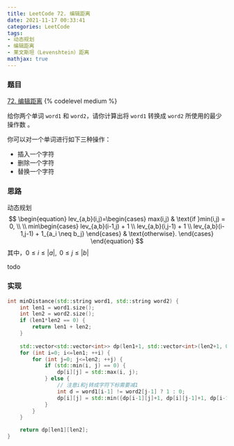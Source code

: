 ```yaml
---
title: LeetCode 72. 编辑距离
date: 2021-11-17 00:33:41
categories: LeetCode
tags:
- 动态规划
- 编辑距离
- 莱文斯坦（Levenshtein）距离
mathjax: true
---
```


### 题目
[72. 编辑距离](https://leetcode-cn.com/problems/edit-distance/)
{% codelevel medium %}

给你两个单词 `word1` 和 `word2`，请你计算出将 `word1` 转换成 `word2` 所使用的最少操作数 。

<!-- more -->

你可以对一个单词进行如下三种操作：

- 插入一个字符
- 删除一个字符
- 替换一个字符

### 思路
动态规划
$$
\begin{equation}
	lev_{a,b}(i,j)=\begin{cases}
	max(i,j) &  \text{if }min(i,j) = 0, \\
    \\
	min\begin{cases}
	lev_{a,b}(i-1,j) + 1 \\
	lev_{a,b}(i,j-1) + 1 \\
	lev_{a,b}(i-1,j-1) + 1_{a_i \neq b_j} 
	\end{cases}
	&  \text{otherwise}.
	\end{cases}
\end{equation}
$$
其中，$0\le i\le|a|,\text{ } 0\le j\le|b|$

todo

### 实现
``` cpp
int minDistance(std::string word1, std::string word2) {
    int len1 = word1.size();
    int len2 = word2.size();
    if (len1*len2 == 0) {
        return len1 + len2;
    }
    
    std::vector<std::vector<int>> dp(len1+1, std::vector<int>(len2+1, 0));
    for (int i=0; i<=len1; ++i) {
        for (int j=0; j<=len2; ++j) {
            if (std::min(i, j) == 0) {
                dp[i][j] = std::max(i, j);
            } else {
                // 注意i和j转成字符下标需要减1
                int d = word1[i-1] != word2[j-1] ? 1 : 0;
                dp[i][j] = std::min({dp[i-1][j]+1, dp[i][j-1]+1, dp[i-1][j-1]+d});
            }
        }
    }

    return dp[len1][len2];
}
```


